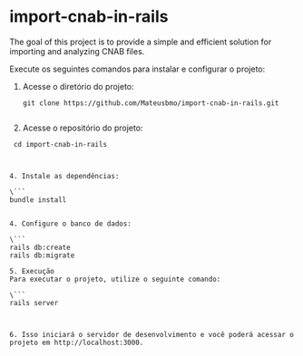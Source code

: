 # import-cnab-in-rails
The goal of this project is to provide a simple and efficient solution for importing and analyzing CNAB files.

Execute os seguintes comandos para instalar e configurar o projeto:

1. Acesse o diretório do projeto:

   ```shell
   git clone https://github.com/Mateusbmo/import-cnab-in-rails.git


 2. Acesse o repositório do projeto:

 ```
  cd import-cnab-in-rails



 4. Instale as dependências:
  
 \```
 bundle install 


 4. Configure o banco de dados: 

 \```
 rails db:create
 rails db:migrate

5. Execução
Para executar o projeto, utilize o seguinte comando:

 \```
rails server



6. Isso iniciará o servidor de desenvolvimento e você poderá acessar o projeto em http://localhost:3000.






